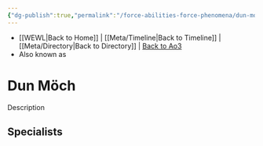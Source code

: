 ```yaml
---
{"dg-publish":true,"permalink":"/force-abilities-force-phenomena/dun-moech/"}
---
```


- [[WEWL\|Back to Home]] | [[Meta/Timeline\|Back to Timeline]] | [[Meta/Directory\|Back to Directory]] | [Back to Ao3](https://archiveofourown.org/works/19334440/chapters/45992584)
- Also known as 

# Dun Möch
Description

**Specialists**
- 
